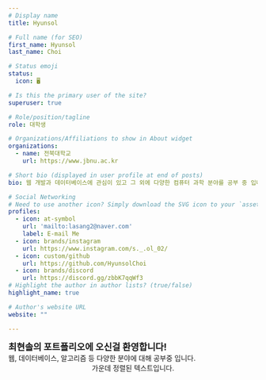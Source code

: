 ```yaml
---
# Display name
title: Hyunsol

# Full name (for SEO)
first_name: Hyunsol
last_name: Choi

# Status emoji
status:
  icon: 🖥️

# Is this the primary user of the site?
superuser: true

# Role/position/tagline
role: 대학생

# Organizations/Affiliations to show in About widget
organizations:
  - name: 전북대학교 
    url: https://www.jbnu.ac.kr

# Short bio (displayed in user profile at end of posts)
bio: 웹 개발과 데이터베이스에 관심이 있고 그 외에 다양한 컴퓨터 과학 분야를 공부 중 입니다.

# Social Networking
# Need to use another icon? Simply download the SVG icon to your `assets/media/icons/` folder.
profiles:
  - icon: at-symbol
    url: 'mailto:lasang2@naver.com'
    label: E-mail Me
  - icon: brands/instagram
    url: https://www.instagram.com/s._.ol_02/
  - icon: custom/github
    url: https://github.com/HyunsolChoi
  - icon: brands/discord    
    url: https://discord.gg/zbbK7qqWf3
# Highlight the author in author lists? (true/false)
highlight_name: true

# Author's website URL
website: ""

---
```


<span style="font-size:130%; font-weight: bold; text-align: center">
최현솔의 포트폴리오에 오신걸 환영합니다! </span><br>
<span style="text-align: center">
웹, 데이터베이스, 알고리즘 등 다양한 분야에 대해 공부중 입니다.</span>


<style>
.center {
    text-align: center;
}
</style>

<div class="center">
    가운데 정렬된 텍스트입니다.
</div>